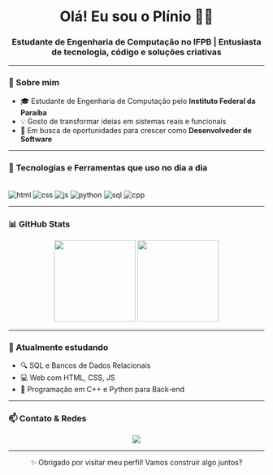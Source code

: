 <h1 align="center">Olá! Eu sou o Plínio 👋🏾</h1>
<h3 align="center">Estudante de Engenharia de Computação no IFPB | Entusiasta de tecnologia, código e soluções criativas</h3>

---

### 🧠 Sobre mim

- 🎓 Estudante de Engenharia de Computação pelo **Instituto Federal da Paraíba**
- 💡 Gosto de transformar ideias em sistemas reais e funcionais
- 🚀 Em busca de oportunidades para crescer como **Desenvolvedor de Software**

---

### 🧰 Tecnologias e Ferramentas que uso no dia a dia

<div style="display: inline_block"><br>
  <img align="center" alt="html" src="https://img.shields.io/badge/HTML5-E34F26?style=for-the-badge&logo=html5&logoColor=white" />
  <img align="center" alt="css" src="https://img.shields.io/badge/CSS-1572B6?&style=for-the-badge&logo=css3&logoColor=white" />
  <img align="center" alt="js" src="https://img.shields.io/badge/JavaScript-F7DF1E?style=for-the-badge&logo=javascript&logoColor=black" />
  <img align="center" alt="python" src="https://img.shields.io/badge/Python-3776AB?style=for-the-badge&logo=python&logoColor=white" />
  <img align="center" alt="sql" src="https://img.shields.io/badge/MySQL-4479A1?style=for-the-badge&logo=mysql&logoColor=white" />
  <img align="center" alt="cpp" src="https://img.shields.io/badge/C%2B%2B-00599C?style=for-the-badge&logo=c%2B%2B&logoColor=white" />
</div>

---

### 📊 GitHub Stats

<div align="center">
  <img height="160em" src="https://github-readme-stats.vercel.app/api?username=pliinio&show_icons=true&theme=radical&count_private=true&include_all_commits=true"/>
  <img height="160em" src="https://github-readme-stats.vercel.app/api/top-langs/?username=pliinio&layout=compact&theme=radical"/>
</div>

---

### 🌱 Atualmente estudando

- 🔍 SQL e Bancos de Dados Relacionais
- 💻 Web com HTML, CSS, JS
- 🔧 Programação em C++ e Python para Back-end

---

### 📫 Contato & Redes

<div align="center">
  <a href="mailto:pliniocampina@gmail.com">
    <img src="https://img.shields.io/badge/Email-D14836?style=for-the-badge&logo=gmail&logoColor=white"/>
  </a>
</div>

---

<p align="center">
  ✨ Obrigado por visitar meu perfil! Vamos construir algo juntos?
</p>
